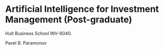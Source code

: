 # Artificial Intelligence for Investment Management (Post-graduate)

Hult Business School INV-6040.

Pavel B. Paramonov
